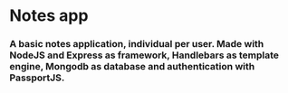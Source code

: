 # Notes app

### A basic notes application, individual per user. Made with NodeJS and Express as framework, Handlebars as template engine, Mongodb as database and authentication with PassportJS.
